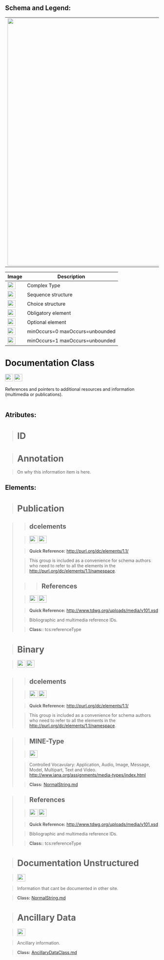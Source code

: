<h2><b>Schema and Legend:</b></h2>


<table><tr><td><img src='http://img7.imageshack.us/img7/820/documentationclass.jpg' width='683' height='807' /></td></tr>

<table><thead><th>Image</th><th>Description</th></thead><tbody>
<tr><td><img src='http://imageshack.us/a/img16/5397/multipleg.jpg' width='26' height='24' /></td><td>Complex Type</td></tr>
<tr><td><img src='http://img6.imageshack.us/img6/1315/sequencej.jpg' width='26' height='24' /></td><td>Sequence structure</td></tr>
<tr><td><img src='http://img266.imageshack.us/img266/2791/choice.jpg' width='26' height='24' /></td><td>Choice structure</td></tr>
<tr><td><img src='http://img52.imageshack.us/img52/2777/elementkw.jpg' width='26' height='24' /></td><td>Obligatory element</td></tr>
<tr><td><img src='http://img585.imageshack.us/img585/4808/optional.jpg' width='26' height='24' /></td><td>Optional element</td></tr>
<tr><td><img src='http://img19.imageshack.us/img19/4356/infinitol.jpg' width='26' height='24' /></td><td>minOccurs=0 maxOccurs=unbounded</td></tr>
<tr><td><img src='http://img198.imageshack.us/img198/6134/unoinfinito.jpg' width='26' height='24' /></td><td>minOccurs=1 maxOccurs=unbounded</td></tr></tbody></table>

<h1><b>Documentation Class</b></h1>

<img src='http://imageshack.us/a/img16/5397/multipleg.jpg' width='26' height='24' /> <img src='http://img6.imageshack.us/img6/1315/sequencej.jpg' width='26' height='24' />

References and pointers to additional resources and information (multimedia or publications).<br>
<br>
<h2>Atributes:</h2>

<blockquote><h1>ID</h1></blockquote>

<blockquote><h1>Annotation</h1></blockquote>

<blockquote>On why this information item is here.</blockquote>


<h2>Elements:</h2>

<blockquote><h1>Publication</h1></blockquote>

<blockquote>
<blockquote><h2>dcelements</h2>
</blockquote><blockquote><img src='http://img585.imageshack.us/img585/4808/optional.jpg' width='26' height='24' /> <img src='http://img198.imageshack.us/img198/6134/unoinfinito.jpg' width='26' height='24' /></blockquote>

<blockquote><b>Quick Reference:</b> <a href='http://purl.org/dc/elements/1.1/'>http://purl.org/dc/elements/1.1/</a></blockquote>

<blockquote>This group is included as a convenience for schema authors who need to refer to all the elements in  the <a href='http://purl.org/dc/elements/1.1/namespace'>http://purl.org/dc/elements/1.1/namespace</a>.<br>
</blockquote>
<blockquote>
<blockquote><h2>References</h2></blockquote></blockquote>

<blockquote><img src='http://img585.imageshack.us/img585/4808/optional.jpg' width='26' height='24' /> <img src='http://img19.imageshack.us/img19/4356/infinitol.jpg' width='26' height='24' /></blockquote>

<blockquote><b>Quick Reference:</b> <a href='http://www.tdwg.org/uploads/media/v101.xsd'>http://www.tdwg.org/uploads/media/v101.xsd</a></blockquote>

<blockquote>Bibliographic and multimedia reference IDs.</blockquote>

<blockquote><b>Class:</b>: tcs:referenceType<br>
</blockquote></blockquote>


<blockquote><h1>Binary</h1></blockquote>

<blockquote><img src='http://img585.imageshack.us/img585/4808/optional.jpg' width='26' height='24' /> <img src='http://img198.imageshack.us/img198/6134/unoinfinito.jpg' width='26' height='24' /></blockquote>

<blockquote>
<blockquote><h2>dcelements</h2>
</blockquote><blockquote><img src='http://img585.imageshack.us/img585/4808/optional.jpg' width='26' height='24' /> <img src='http://img198.imageshack.us/img198/6134/unoinfinito.jpg' width='26' height='24' /></blockquote>

<blockquote><b>Quick Reference:</b> <a href='http://purl.org/dc/elements/1.1/'>http://purl.org/dc/elements/1.1/</a></blockquote>

<blockquote>This group is included as a convenience for schema authors who need to refer to all the elements in  the <a href='http://purl.org/dc/elements/1.1/namespace'>http://purl.org/dc/elements/1.1/namespace</a>.<br>
</blockquote></blockquote>

<blockquote>
<blockquote><h2>MINE-Type</h2></blockquote>

<blockquote><img src='http://img52.imageshack.us/img52/2777/elementkw.jpg' width='26' height='24' /></blockquote>

<blockquote>Controlled Vocavulary: Application, Audio, Image, Message, Model, Multipart, Text and Video. <a href='http://www.iana.org/assignments/media-types/index.html'>http://www.iana.org/assignments/media-types/index.html</a></blockquote>

<blockquote><b>Class:</b> <a href='../wiki/NormalString.md'>NormalString.md</a></blockquote>

</blockquote>
<blockquote>
<blockquote><h2>References</h2></blockquote>

<blockquote><img src='http://img585.imageshack.us/img585/4808/optional.jpg' width='26' height='24' /> <img src='http://img19.imageshack.us/img19/4356/infinitol.jpg' width='26' height='24' /></blockquote>

<blockquote><b>Quick Reference:</b> <a href='http://www.tdwg.org/uploads/media/v101.xsd'>http://www.tdwg.org/uploads/media/v101.xsd</a></blockquote>

<blockquote>Bibliographic and multimedia reference IDs.</blockquote>

<blockquote><b>Class:</b>: tcs:referenceType<br>
</blockquote></blockquote>

<blockquote><h1>Documentation Unstructured</h1></blockquote>

<blockquote><img src='http://img585.imageshack.us/img585/4808/optional.jpg' width='26' height='24' /></blockquote>


<blockquote>Information that cant be documented in other site.</blockquote>

<blockquote><b>Class:</b> <a href='../wiki/NormalString.md'>NormalString.md</a></blockquote>

<blockquote><h1>Ancillary Data</h1></blockquote>

<blockquote><img src='http://img52.imageshack.us/img52/2777/elementkw.jpg' width='26' height='24' /></blockquote>


<blockquote>Ancillary information.</blockquote>

<blockquote><b>Class:</b> <a href='../wiki/AncillaryDataClass.md'>AncillaryDataClass.md</a>
